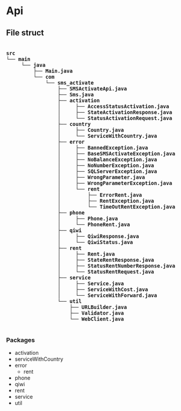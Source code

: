 # Api
## File struct

<pre style="font-family: 'Arial Narrow', sans-serif; font-size: 12pt; font-weight: bold;">
    <code>
src
└── main
     └── java
         ├── Main.java
         └── com
             └── sms_activate
                 ├── SMSActivateApi.java
                 ├── Sms.java
                 ├── activation
                 │     ├── AccessStatusActivation.java
                 │     ├── StateActivationResponse.java
                 │     └── StatusActivationRequest.java
                 ├── country
                 │     ├── Country.java
                 │     └── ServiceWithCountry.java
                 ├── error
                 │     ├── BannedException.java
                 │     ├── BaseSMSActivateException.java
                 │     ├── NoBalanceException.java
                 │     ├── NoNumberException.java
                 │     ├── SQLServerException.java
                 │     ├── WrongParameter.java
                 │     ├── WrongParameterException.java
                 │     └── rent
                 │         ├── ErrorRent.java
                 │         ├── RentException.java
                 │         └── TimeOutRentException.java
                 ├── phone
                 │     ├── Phone.java
                 │     └── PhoneRent.java
                 ├── qiwi
                 │     ├── QiwiResponse.java
                 │     └── QiwiStatus.java
                 ├── rent
                 │     ├── Rent.java
                 │     ├── StateRentResponse.java
                 │     ├── StatusRentNumberResponse.java
                 │     └── StatusRentRequest.java
                 ├── service
                 │     ├── Service.java
                 │     ├── ServiceWithCost.java
                 │     └── ServiceWithForward.java
                 └── util
                     ├── URLBuilder.java
                     ├── Validator.java
                     └── WebClient.java
    </code>
</pre>

### Packages
* activation
* serviceWithCountry
* error
  * rent
* phone
* qiwi
* rent
* service
* util
